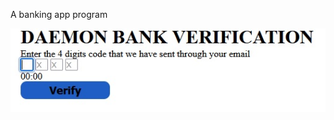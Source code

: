 A banking app program


![alt text](https://github.com/Hoffdl/Daemon-Banking-App/blob/master/verifyimg.jpg)
